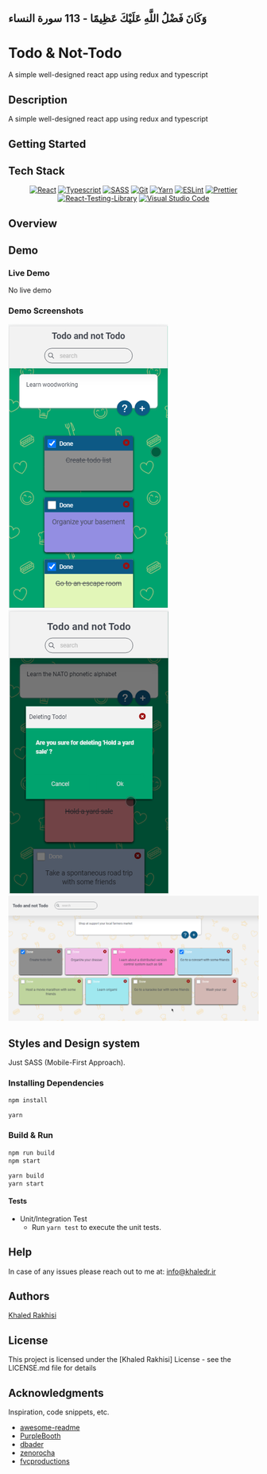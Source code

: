 ## وَكَانَ فَضْلُ اللَّهِ عَلَيْكَ عَظِيمًا - 113 سورة النساء

# Todo & Not-Todo

A simple well-designed react app using redux and typescript

## Description

A simple well-designed react app using redux and typescript

## Getting Started

## Tech Stack

<div align="center">
<a href="https://reactjs.org/" title="React"><img src="https://github.com/get-icon/geticon/raw/master/icons/react.svg" alt="React" width="64px" height="64px"></a>
<a href="https://www.typescriptlang.org/" title="Typescript"><img src="https://github.com/get-icon/geticon/raw/master/icons/typescript-icon.svg" alt="Typescript" width="64px" height="64px"></a>
<a href="https://sass-lang.com/" title="SASS"><img src="https://github.com/get-icon/geticon/raw/master/icons/sass.svg" alt="SASS" width="64px" height="64px"></a>
<a href="https://git-scm.com/" title="Git"><img src="https://github.com/get-icon/geticon/raw/master/icons/git-icon.svg" alt="Git" width="64px" height="64px"></a>
<a href="https://yarnpkg.com/" title="Yarn"><img src="https://github.com/get-icon/geticon/raw/master/icons/yarn.svg" alt="Yarn" width="64px" height="64px"></a>
<a href="https://eslint.org/" title="ESLint"><img src="https://github.com/get-icon/geticon/raw/master/icons/eslint.svg" alt="ESLint" width="64px" height="64px"></a>
<a href="https://prettier.io/" title="Prettier"><img src="https://github.com/get-icon/geticon/raw/master/icons/prettier.svg" alt="Prettier" width="64px" height="64px"></a>
<a href="https://testing-library.com/docs/react-testing-library/intro/" title="React-Testing-Library"><img src="https://raw.githubusercontent.com/testing-library/react-testing-library/main/other/goat.png" alt="React-Testing-Library" width="64px" height="64px"></a>
<a href="https://code.visualstudio.com/" title="Visual Studio Code"><img src="https://github.com/get-icon/geticon/raw/master/icons/visual-studio-code.svg" alt="Visual Studio Code" width="64px" height="64px"></a>
</div>

## Overview

## Demo

### Live Demo

No live demo

### Demo Screenshots

![Demo screenshot #1](./public/demo1.png)
![Demo screenshot #2](./public/demo3.png)
![Demo screenshot #3](./public/demo2.png)

## Styles and Design system

Just SASS (Mobile-First Approach).

### Installing Dependencies

```
npm install
```

```
yarn
```

### Build & Run

```
npm run build
npm start
```

```
yarn build
yarn start
```

#### Tests

- Unit/Integration Test
  - Run `yarn test` to execute the unit tests.

## Help

In case of any issues please reach out to me at: info@khaledr.ir

## Authors

[Khaled Rakhisi](https://www.linkedin.com/in/khaledrakhisi/)

## License

This project is licensed under the [Khaled Rakhisi] License - see the LICENSE.md file for details

## Acknowledgments

Inspiration, code snippets, etc.

- [awesome-readme](https://github.com/matiassingers/awesome-readme)
- [PurpleBooth](https://gist.github.com/PurpleBooth/109311bb0361f32d87a2)
- [dbader](https://github.com/dbader/readme-template)
- [zenorocha](https://gist.github.com/zenorocha/4526327)
- [fvcproductions](https://gist.github.com/fvcproductions/1bfc2d4aecb01a834b46)
